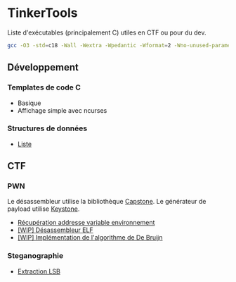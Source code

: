 # TinkerTools

Liste d'exécutables (principalement C) utiles en CTF ou pour du dev.

```bash
gcc -O3 -std=c18 -Wall -Wextra -Wpedantic -Wformat=2 -Wno-unused-parameter -Wshadow -Wwrite-strings -Wstrict-prototypes -Wold-style-definition -Wredundant-decls -Wnested-externs -Wmissing-include-dirs -Wjump-misses-init -Wlogical-op -o <binary_file>.out <source_file>
```

## Développement

### Templates de code C

* Basique
* Affichage simple avec ncurses

### Structures de données

* [Liste](list/list.h)

## CTF

### PWN

Le désassembleur utilise la bibliothèque [Capstone](https://www.capstone-engine.org/).
Le générateur de payload utilise [Keystone](https://www.keystone-engine.org/).

* [Récupération addresse variable environnement](pwn/env_var.c)
* [\[WIP\] Désassembleur ELF](pwn/elf_parser/parser.c)
* [\[WIP\] Implémentation de l'algorithme de De Bruijn](pwn/de_bruijn.c)

### Steganographie

* [Extraction LSB](steg/lsb.c)

